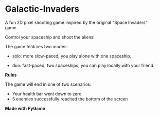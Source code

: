 # Galactic-Invaders

A fun 2D pixel shooting game inspired by the original "Space Invaders" game.

Control your spaceship and shoot the aliens!

The game features two modes:

- solo: more slow-paced, you play alone with one spaceship.

- duo: fast-paced, two spaceships, you can play locally with your friend.


**Rules**

The game will end in one of two scenarios:
- Your health bar went down to zero
- 5 enemies successfully reached the bottom of the screen


**Made with PyGame**
